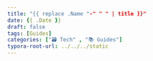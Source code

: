 ```yaml
---
title: "{{ replace .Name "-" " " | title }}"
date: {{ .Date }}
draft: false
tags: [Guides]
categories: ["🗃️ Tech" , "📚 Guides"]
typora-root-url: ../../../static
---
```

